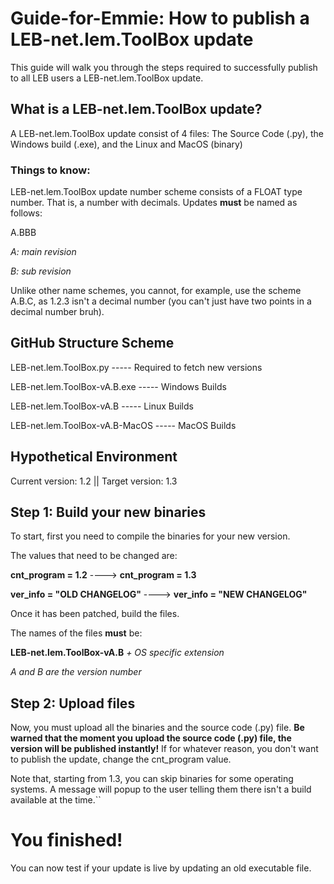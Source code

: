 # Guide-for-Emmie: How to publish a LEB-net.lem.ToolBox update
This guide will walk you through the steps required to successfully publish to all LEB users a LEB-net.lem.ToolBox update.


## What is a LEB-net.lem.ToolBox update?
A LEB-net.lem.ToolBox update consist of 4 files: The Source Code (.py), the Windows build (.exe), and the Linux and MacOS (binary)


### Things to know:
LEB-net.lem.ToolBox update number scheme consists of a FLOAT type number. That is, a number with decimals.
Updates __must__ be named as follows:

A.BBB


_A: main revision_

_B: sub revision_

Unlike other name schemes, you cannot, for example, use the scheme A.B.C, as 1.2.3 isn't a decimal number (you can't just have two points in a decimal number bruh).


## GitHub Structure Scheme
LEB-net.lem.ToolBox.py  -----  Required to fetch new versions

LEB-net.lem.ToolBox-vA.B.exe  -----  Windows Builds

LEB-net.lem.ToolBox-vA.B  -----  Linux Builds

LEB-net.lem.ToolBox-vA.B-MacOS  -----  MacOS Builds


## Hypothetical Environment
Current version: 1.2  ||  Target version: 1.3

## Step 1: Build your __new__ binaries
To start, first you need to compile the binaries for your new version.

The values that need to be changed are:

__cnt_program = 1.2__ ----> __cnt_program = 1.3__

__ver_info = "OLD CHANGELOG"__ ----> __ver_info = "NEW CHANGELOG"__

Once it has been patched, build the files.

The names of the files __must__ be:

__LEB-net.lem.ToolBox-vA.B__ _+ OS specific extension_

_A and B are the version number_


## Step 2: Upload files
Now, you must upload all the binaries and the source code (.py) file.
__Be warned that the moment you upload the source code (.py) file, the version will be published instantly!__
If for whatever reason, you don't want to publish the update, change the cnt_program value.

Note that, starting from 1.3, you can skip binaries for some operating systems. A message will popup to the user telling them there isn't a build available at the time.``


# You finished!
You can now test if your update is live by updating an old executable file.
